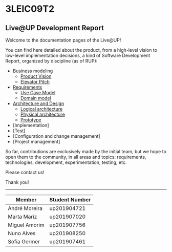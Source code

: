 # 3LEIC09T2

## Live@UP Development Report

Welcome to the documentation pages of the Live@UP!

You can find here detailed about the product, from a high-level vision to low-level implementation decisions, a kind of Software Development Report, organized by discipline (as of RUP):

- Business modeling
  - [Product Vision](docs/ProductVision.md)
  - [Elevator Pitch](docs/ElevatorPitch.md)
- [Requirements](docs/Requirements.md)
  - [Use Case Model](docs/Requirements.md#Use-case-model)
  - [Domain model](docs/DomainModel.md)
- [Architecture and Design](docs/ArchitecturalDesign.md)
  - [Logical architecture](docs/ArchitecturalDesign.md#logical-architecture)
  - [Physical architecture](docs/ArchitecturalDesign.md#physical-architecture)
  - [Prototype](docs/ArchitecturalDesign.md#vertical-prototype)
- [Implementation]
- [Test]
- [Configuration and change management]
- [Project management]

So far, contributions are exclusively made by the initial team, but we hope to open them to the community, in all areas and topics: requirements, technologies, development, experimentation, testing, etc.

Please contact us!

Thank you!

---

| **Member**    | **Student Number** |
| ------------- | ------------------ |
| André Moreira | up201904721        |
| Marta Mariz   | up201907020        |
| Miguel Amorim | up201907756        |
| Nuno Alves    | up201908250        |
| Sofia Germer  | up201907461        |
